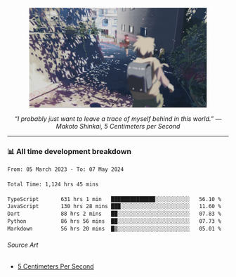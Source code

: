 <p align="center"><img src="asset/header.jpg" width="80%"/></p>
<p align="center"><i>“I probably just want to leave a trace of myself behind in this world.” ― Makoto Shinkai, 5 Centimeters per Second</i></p>

---
<!--
<details>
  <summary>📃 My Resume</summary>

### Education

- 📖 **Computer Science**\
📆 10/2021 - present\
📍 **Thang Long University** - Hoang Mai, Hanoi, Vietnam

### Experience

<img align="right" src="https://img.shields.io/badge/Figma-F24E1E?style=flat&logo=figma&logoColor=white"/>
<img align="right" src="https://img.shields.io/badge/node.js-6DA55F?style=flat&logo=node.js&logoColor=white"/>
<img align="right" src="https://img.shields.io/badge/Next.js-black?style=flat&logo=next.js&logoColor=white"/>
<img align="right" src="https://img.shields.io/badge/TypeScript-007ACC?style=flat&logo=typescript&logoColor=white"/>


- 👨‍💻 **Frontend Web Intern**\
📆 07/2023 - present\
📍 **MQ ICT Solutions** - Hoang Mai, Hanoi, Vietnam
</details> 
-->

### 📊 All time development breakdown

<!--START_SECTION:waka-->

```txt
From: 05 March 2023 - To: 07 May 2024

Total Time: 1,124 hrs 45 mins

TypeScript       631 hrs 1 min   ██████████████░░░░░░░░░░░   56.10 %
JavaScript       130 hrs 28 mins ███░░░░░░░░░░░░░░░░░░░░░░   11.60 %
Dart             88 hrs 2 mins   ██░░░░░░░░░░░░░░░░░░░░░░░   07.83 %
Python           86 hrs 56 mins  ██░░░░░░░░░░░░░░░░░░░░░░░   07.73 %
Markdown         56 hrs 20 mins  █▒░░░░░░░░░░░░░░░░░░░░░░░   05.01 %
```

<!--END_SECTION:waka-->

###### Source Art

-  [5 Centimeters Per Second](https://wallhaven.cc/w/nrowq1)

